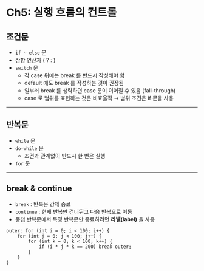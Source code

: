 # Ch5: 실행 흐름의 컨트롤

## 조건문
- `if ~ else` 문
- 삼항 연산자 ( ? : )
- `switch` 문
  - 각 case 뒤에는 break 를 반드시 작성해야 함
  - default 에도 break 를 작성하는 것이 권장됨
  - 일부러 break 를 생략하면 case 문이 이어질 수 있음 (fall-through)
  - case 로 범위를 표현하는 것은 비효율적 → 범위 조건은 if 문을 사용

---

## 반복문
- `while` 문
- `do-while` 문
  - 조건과 관계없이 반드시 한 번은 실행
- `for` 문

---

## break & continue
- `break` : 반복문 강제 종료
- `continue` : 현재 반복만 건너뛰고 다음 반복으로 이동
- 중첩 반복문에서 특정 반복문만 종료하려면 **라벨(label)** 을 사용

```
outer: for (int i = 0; i < 100; i++) {
    for (int j = 0; j < 100; j++) {
        for (int k = 0; k < 100; k++) {
            if (i * j * k == 200) break outer;
        }
    }
}
```
